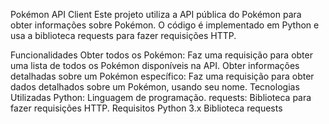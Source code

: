 Pokémon API Client
Este projeto utiliza a API pública do Pokémon para obter informações sobre Pokémon. O código é implementado em Python e usa a biblioteca requests para fazer requisições HTTP.

Funcionalidades
Obter todos os Pokémon: Faz uma requisição para obter uma lista de todos os Pokémon disponíveis na API.
Obter informações detalhadas sobre um Pokémon específico: Faz uma requisição para obter dados detalhados sobre um Pokémon, usando seu nome.
Tecnologias Utilizadas
Python: Linguagem de programação.
requests: Biblioteca para fazer requisições HTTP.
Requisitos
Python 3.x
Biblioteca requests
